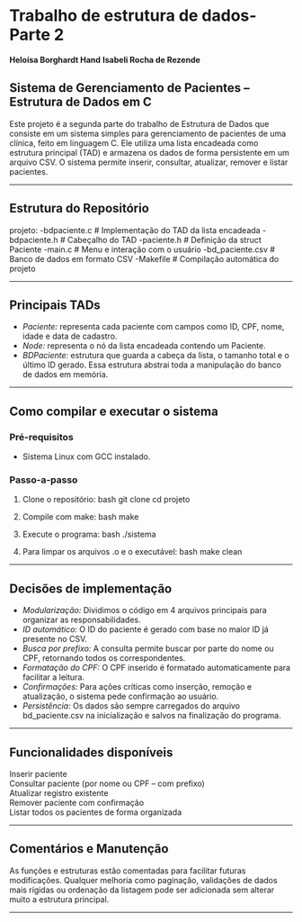 # Trabalho de estrutura de dados- Parte 2
**Heloísa Borghardt Hand**
**Isabeli Rocha de Rezende**

## Sistema de Gerenciamento de Pacientes – Estrutura de Dados em C

Este projeto é a segunda parte do trabalho de Estrutura de Dados que consiste em um sistema simples para gerenciamento de pacientes de uma clínica, feito em linguagem C. Ele utiliza uma lista encadeada como estrutura principal (TAD) e armazena os dados de forma persistente em um arquivo CSV. O sistema permite inserir, consultar, atualizar, remover e listar pacientes.

---

## Estrutura do Repositório


projeto:
-bdpaciente.c          # Implementação do TAD da lista encadeada
-bdpaciente.h          # Cabeçalho do TAD
-paciente.h            # Definição da struct Paciente
-main.c                # Menu e interação com o usuário
-bd_paciente.csv       # Banco de dados em formato CSV
-Makefile              # Compilação automática do projeto


---

## Principais TADs

- *Paciente:* representa cada paciente com campos como ID, CPF, nome, idade e data de cadastro.
- *Node:* representa o nó da lista encadeada contendo um Paciente.
- *BDPaciente:* estrutura que guarda a cabeça da lista, o tamanho total e o último ID gerado. Essa estrutura abstrai toda a manipulação do banco de dados em memória.

---

## Como compilar e executar o sistema

### Pré-requisitos
- Sistema Linux com GCC instalado.

### Passo-a-passo
1. Clone o repositório:
   bash
   git clone <link-do-repo>
   cd projeto
   
2. Compile com make:
   bash
   make
   
3. Execute o programa:
   bash
   ./sistema
   
4. Para limpar os arquivos .o e o executável:
   bash
   make clean
   

---

## Decisões de implementação

- *Modularização:* Dividimos o código em 4 arquivos principais para organizar as responsabilidades.
- *ID automático:* O ID do paciente é gerado com base no maior ID já presente no CSV.
- *Busca por prefixo:* A consulta permite buscar por parte do nome ou CPF, retornando todos os correspondentes.
- *Formatação do CPF:* O CPF inserido é formatado automaticamente para facilitar a leitura.
- *Confirmações:* Para ações críticas como inserção, remoção e atualização, o sistema pede confirmação ao usuário.
- *Persistência:* Os dados são sempre carregados do arquivo bd_paciente.csv na inicialização e salvos na finalização do programa.

---

## Funcionalidades disponíveis

Inserir paciente  
Consultar paciente (por nome ou CPF – com prefixo)  
Atualizar registro existente  
Remover paciente com confirmação  
Listar todos os pacientes de forma organizada  

---

## Comentários e Manutenção

As funções e estruturas estão comentadas para facilitar futuras modificações. Qualquer melhoria como paginação, validações de dados mais rígidas ou ordenação da listagem pode ser adicionada sem alterar muito a estrutura principal.

---
